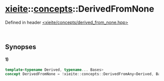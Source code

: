 # [xieite](../../xieite.md)\:\:[concepts](../../concepts.md)\:\:DerivedFromNone
Defined in header [<xieite/concepts/derived_from_none.hpp>](../../../include/xieite/concepts/derived_from_none.hpp)

&nbsp;

## Synopses
#### 1)
```cpp
template<typename Derived, typename... Bases>
concept DerivedFromNone = !xieite::concepts::DerivedFromAny<Derived, Bases...>;
```
